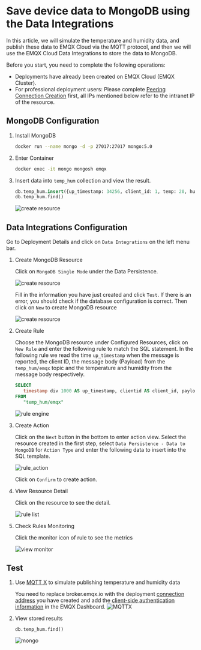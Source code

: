 # Save device data to MongoDB using the Data Integrations

In this article, we will simulate the temperature and humidity
data, and publish these data to EMQX Cloud via the MQTT protocol, and then we will use the EMQX Cloud
Data Integrations to store the data to MongoDB.

Before you start, you need to complete the following operations:

* Deployments have already been created on EMQX Cloud (EMQX Cluster).
* For professional deployment users: Please complete [Peering Connection Creation](../deployments/vpc_peering.md) first, all IPs mentioned below refer to the intranet IP of the resource.

## MongoDB Configuration

1. Install MongoDB
   
   ```bash
   docker run --name mongo -d -p 27017:27017 mongo:5.0
   ```

3. Enter Container
   
   ```bash
   docker exec -it mongo mongosh emqx
   ```
4. Insert data into `temp_hum` collection and view the result.
   
   ```sql
   db.temp_hum.insert({up_timestamp: 34256, client_id: 1, temp: 20, hum: 33})
   db.temp_hum.find()
   ```
   ![create resource](./_assets/mongodb_view.png)

## Data Integrations Configuration

Go to Deployment Details and click on `Data Integrations` on the left menu bar.

1. Create MongoDB Resource

   Click on `MongoDB Single Mode` under the Data Persistence.

   ![create resource](./_assets/mongodb.png)

   Fill in the information you have just created and click `Test`. If there is an error, you should check if the database configuration is correct. Then click on `New` to create MongoDB resource

   ![create resource](./_assets/mongo_create_resource.png)

2. Create Rule

   Choose the MongoDB resource under Configured Resources, click on `New Rule` and enter the following rule to match the SQL statement. In the following rule we read the time `up_timestamp` when the message is reported, the client ID, the message body (Payload) from the `temp_hum/emqx` topic and the temperature and humidity from the message body respectively.

   ```sql
   SELECT 
      timestamp div 1000 AS up_timestamp, clientid AS client_id, payload.temp AS temp, payload.hum AS hum
   FROM
      "temp_hum/emqx"
   ```

   ![rule engine](./_assets/postgresql_new_rule.png)


3. Create Action

   Click on the `Next` button in the bottom to enter action view. Select the resource created in the first step, select `Data Persistence - Data to MongoDB` for `Action Type` and enter the following data to insert into the SQL template.

   ![rule_action](./_assets/mongo_add_action.png)

   Click on `Confirm` to create action.

4. View Resource Detail

   Click on the resource to see the detail.

   ![rule list](./_assets/mongo_resource_detail.png)


5. Check Rules Monitoring

   Click the monitor icon of rule to see the metrics

   ![view monitor](./_assets/mongo_monitor.png)


## Test

1. Use [MQTT X](https://mqttx.app/) to simulate publishing temperature and humidity data

   You need to replace broker.emqx.io with the deployment [connection address](../deployments/view_deployment.md) you have created and add the [client-side authentication information](../deployments/auth.md) in the EMQX Dashboard.
   ![MQTTX](./_assets/mongo_connect.png)

2. View stored results
   
   ```
   db.temp_hum.find()
   ```
   ![mongo](./_assets/mongo_result.png)

